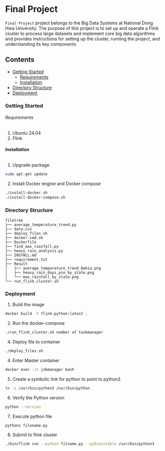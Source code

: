 # Final Project

`Final Project` project belongs to the Big Data Systems at National Dong Hwa University. The purpose of this project is to set up and operate a Flink cluster to process large datasets and implement core big data algorithms and provides instructions for setting up the cluster, running the project, and understanding its key components


## Contents

- [Getting Started](#Getting-Started)
  - [Requirements](#Requirements)
  - [Installation](#Installation)
- [Directory Structure](#Directory-Structure)
- [Deployment](#Deployment)

### Getting Started

###### Requirements

1. Ubuntu 24.04
2. Flink

###### **Installation**

1. Upgrade package

```sh
sudo apt-get update
```

2. Install Docker engine and Docker compose

```sh
./install-docker.sh
./install-docker-compose.sh
```

### Directory Structure

```
filetree 
├── average_temperature_trend.py
├── data.csv
├── deploy_files.sh
├── docker-cmd.sh
├── Dockerfile
├── find_max_rainfall.py
├── heavy_rain_analysis.py
├── INSTALL.md
├── requirement.txt
├── Result
│   ├── average_temperature_trend_Bahia.png
│   ├── heavy_rain_days_pie_by_state.png
│   └── max_rainfall_by_state.png
└── run_flink_cluster.sh
```

### Deployment

1. Build the image

```sh
docker build -t flink-python:latest .
```

2. Run the docker-compose

```sh
./run_flink_cluster.sh number of taskmanager
```

4. Deploy file to container

```sh
./deploy_files.sh
```

4. Enter Master container

```sh
docker exec -it jobmanager bash
```

5. Create a symbolic link for python to point to python3

```sh
ln -s /usr/bin/python3 /usr/bin/python
```

6. Verify the Python version

```sh
python --version
```

7. Execute python file

```sh
pythons filename.py
```

8. Submit to flink cluster

```sh
./bin/flink run --python filname.py --pyExecutable /usr/bin/python3
```
